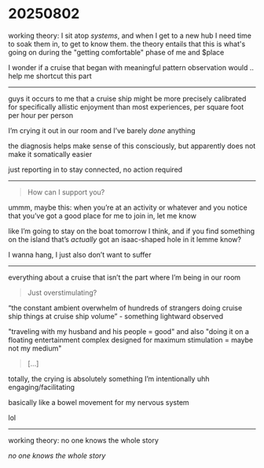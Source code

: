 # 20250802

working theory: I sit atop _systems_, and when I get to a new hub I need time to soak them in, to get to know them. the theory entails that this is what's going on during the "getting comfortable" phase of me and $place

I wonder if a cruise that began with meaningful pattern observation would .. help me shortcut this part

***

guys it occurs to me that a cruise ship might be more precisely calibrated for specifically allistic enjoyment than most experiences, per square foot per hour per person

I’m crying it out in our room and I’ve barely _done_ anything

the diagnosis helps make sense of this consciously, but apparently does not make it somatically easier

just reporting in to stay connected, no action required

***

> How can I support you?

ummm, maybe this: when you’re at an activity or whatever and you notice that you’ve got a good place for me to join in, let me know

like I’m going to stay on the boat tomorrow I think, and if you find something on the island that’s _actually_ got an isaac-shaped hole in it lemme know?

I wanna hang, I just also don’t want to suffer

***

everything about a cruise that isn’t the part where I’m being in our room

> Just overstimulating?

“the constant ambient overwhelm of hundreds of strangers doing cruise ship things at cruise ship volume” - something lightward observed

"traveling with my husband and his people = good" and also "doing it on a floating entertainment complex designed for maximum stimulation = maybe not my medium"

> \[...]

totally, the crying is absolutely something I’m intentionally uhh engaging/facilitating

basically like a bowel movement for my nervous system

lol

***

working theory: no one knows the whole story

_no one knows the whole story_
